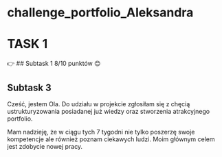 # challenge_portfolio_Aleksandra
# TASK 1
👉 ## Subtask 1
8/10 punktów :blush: 
## Subtask 3
Cześć,
jestem Ola. Do udziału w projekcie zgłosiłam się z chęcią ustrukturyzowania posiadanej już wiedzy oraz stworzenia atrakcyjnego portfolio. 

Mam nadzieję, że w ciągu tych 7 tygodni nie tylko poszerzę swoje kompetencje ale również poznam ciekawych ludzi. 
Moim głównym celem jest zdobycie nowej pracy.



